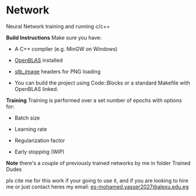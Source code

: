 # Network
Neural Network training and running c/c++ 

**Build Instructions**
Make sure you have:

- A C++ compiler (e.g. MinGW on Windows)
  
- [OpenBLAS](https://www.openblas.net/) installed
  
- [stb_image](https://github.com/nothings/stb) headers for PNG loading
  
- You can build the project using Code::Blocks or a standard Makefile with OpenBLAS linked.

**Training**
Training is performed over a set number of epochs with options for:

- Batch size
  
- Learning rate
  
- Regularization factor
  
- Early stopping (WIP)

**Note**
there's a couple of previously trained networks by me in folder Trained Dudes

pls cite me for this work if your going to use it, 
and if you are looking to hire me or just contact heres my email: es-mohamed.yasser2027@alexu.edu.eg
